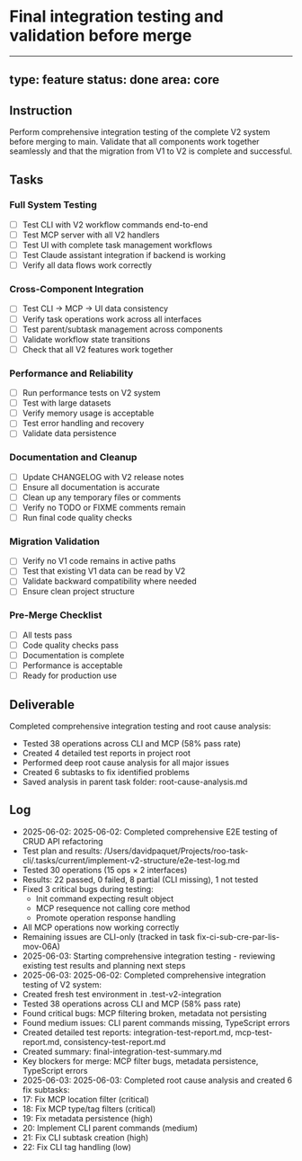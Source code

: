 # Final integration testing and validation before merge

---
type: feature
status: done
area: core
---


## Instruction
Perform comprehensive integration testing of the complete V2 system before merging to main. Validate that all components work together seamlessly and that the migration from V1 to V2 is complete and successful.

## Tasks
### Full System Testing
- [ ] Test CLI with V2 workflow commands end-to-end
- [ ] Test MCP server with all V2 handlers
- [ ] Test UI with complete task management workflows
- [ ] Test Claude assistant integration if backend is working
- [ ] Verify all data flows work correctly

### Cross-Component Integration
- [ ] Test CLI → MCP → UI data consistency
- [ ] Verify task operations work across all interfaces
- [ ] Test parent/subtask management across components
- [ ] Validate workflow state transitions
- [ ] Check that all V2 features work together

### Performance and Reliability
- [ ] Run performance tests on V2 system
- [ ] Test with large datasets
- [ ] Verify memory usage is acceptable
- [ ] Test error handling and recovery
- [ ] Validate data persistence

### Documentation and Cleanup
- [ ] Update CHANGELOG with V2 release notes
- [ ] Ensure all documentation is accurate
- [ ] Clean up any temporary files or comments
- [ ] Verify no TODO or FIXME comments remain
- [ ] Run final code quality checks

### Migration Validation
- [ ] Verify no V1 code remains in active paths
- [ ] Test that existing V1 data can be read by V2
- [ ] Validate backward compatibility where needed
- [ ] Ensure clean project structure

### Pre-Merge Checklist
- [ ] All tests pass
- [ ] Code quality checks pass
- [ ] Documentation is complete
- [ ] Performance is acceptable
- [ ] Ready for production use

## Deliverable
Completed comprehensive integration testing and root cause analysis:
- Tested 38 operations across CLI and MCP (58% pass rate)
- Created 4 detailed test reports in project root
- Performed deep root cause analysis for all major issues
- Created 6 subtasks to fix identified problems
- Saved analysis in parent task folder: root-cause-analysis.md

## Log
- 2025-06-02: 2025-06-02: Completed comprehensive E2E testing of CRUD API refactoring
- Test plan and results: /Users/davidpaquet/Projects/roo-task-cli/.tasks/current/implement-v2-structure/e2e-test-log.md
- Tested 30 operations (15 ops × 2 interfaces)
- Results: 22 passed, 0 failed, 8 partial (CLI missing), 1 not tested
- Fixed 3 critical bugs during testing:
  - Init command expecting result object
  - MCP resequence not calling core method
  - Promote operation response handling
- All MCP operations now working correctly
- Remaining issues are CLI-only (tracked in task fix-ci-sub-cre-par-lis-mov-06A)
- 2025-06-03: Starting comprehensive integration testing - reviewing existing test results and planning next steps
- 2025-06-03: 2025-06-02: Completed comprehensive integration testing of V2 system:
- Created fresh test environment in .test-v2-integration
- Tested 38 operations across CLI and MCP (58% pass rate)
- Found critical bugs: MCP filtering broken, metadata not persisting
- Found medium issues: CLI parent commands missing, TypeScript errors
- Created detailed test reports: integration-test-report.md, mcp-test-report.md, consistency-test-report.md
- Created summary: final-integration-test-summary.md
- Key blockers for merge: MCP filter bugs, metadata persistence, TypeScript errors
- 2025-06-03: 2025-06-03: Completed root cause analysis and created 6 fix subtasks:
- 17: Fix MCP location filter (critical)
- 18: Fix MCP type/tag filters (critical)
- 19: Fix metadata persistence (high)
- 20: Implement CLI parent commands (medium)
- 21: Fix CLI subtask creation (high)
- 22: Fix CLI tag handling (low)
